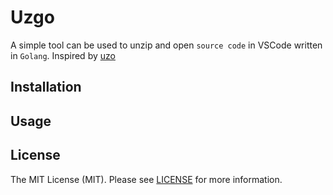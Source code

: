 # Uzgo

A simple tool can be used to unzip and open `source code` in VSCode written in
`Golang`. Inspired by [uzo](https://github.com/shabbirdwd53/uzo)

## Installation

## Usage

## License
The MIT License (MIT). Please see [LICENSE](LICENSE) for more information.
